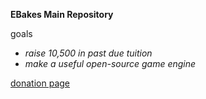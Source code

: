 **EBakes Main Repository**

goals
* *raise 10,500 in past due tuition*
* *make a useful open-source game engine*

[donation page](https://www.streamlabs.com/ebakes)
